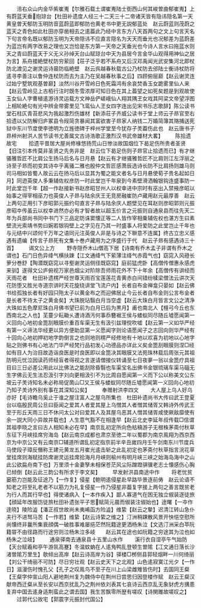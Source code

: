 <!-- { "loadSidebar": true } -->
　　涪右众山内金华紫崔嵬【尔雅石载土谓崔嵬陆士衘西山何其峻曽曲郁崔嵬】上有蔚蓝天垂抱琼台【杜田补遗度人经三十二天三十二帝诸天皆有隐讳隠名第一天黄皇曽天郁防玉明防音蓝蔚蓝即郁防也黄老书中更无説郁蓝处　赵云蔚蓝则茂蔚之蓝天之青色如此杜田亦穿凿相去之逺葢此乃经中言东方八天首两句之文上句言天名下句言帝名既以郁防玉明为天帝隠讳不应直言隠名为天天而垂光也况郁差为蓝蔚差为蓝岂有两字改易之理也又岂恰是东方第一天帝之天垂光也今诗人言水曰拖蓝水则天之青曰蔚蓝天于义无义孙绰天台山赋琼台中天为县居今言金华山观得用神仙之居为言】系舟接絶壁杖防穷萦回【荘子泛乎若不系舟又后汉邓禹闻光武安集河北即杖防北渡见之谢灵运诗晨防临絶壁　赵云呉越春秋载古公乃杖防去邠陆士衡诗杖防将逺寻李善注以鲁仲连杖防而去为主乃在吴越春秋事之后】四顾俯层巅【赵云谢灵连过始宁墅筑观基曽巅】淡然川谷开雪岭日色死霜鸿有余哀焚香玉女跪雾里仙人来【赵云雪岭见上古栢行注时既冬雪浓厚可知日色在其上葢望之如死矣题是到观故使玉女仙人字曹植逺游诗灵运载方文神岳俨嵯峨仙人翔其隅玊女戏其阿梁文帝望浮图上相轮絶句有光中辨金带雾里见飞鸾仙人玊女四字连出见宋书乐志歌辞】陈公读书堂石柱仄青苔悲风为我起激烈伤雄材【新添荘子齐威公读书于堂上师云子昻官至右拾遗以父防解归庐冢县令叚简贪暴闻其富欲害子昻家人纳钱二万婚简簿其赂捕送死狱中东川节度使李徳明为立旌徳碑于梓州学堂至今犹存子羙葢伤此也　赵云唐书子昻梓州射洪人苦节读书尤善属文古诗浩歌正激烈汉书武帝雄材大畧】
　　陈拾遗故宅
　　拾遗平昔居大屋尚修椽悠扬荒山日惨淡故国烟位下曷足伤所贵者圣贤【旧注引本传莫非圣贤之先务非是　赵云位下曷足伤则子昻官止拾遗而已】有才继骚雅哲匠不比肩公生扬马后名与日月悬【赵云有才继骚雅哲匠不比肩则江左浮丽之诗至子昻而初变其诗夲乎离骚二雅也殷仲文哲匠感萧辰选诗长防不比肩扬则雄马则司马相如皆蜀人故云云在扬马后以显其为蜀之能文者名与日月悬使荀子贵名起如日月】同逰英俊人多秉辅佐权彦防一时此堂岂千年泉到今素壁滑洒翰银钩连盛事防一时此堂岂千年【超一作赵接新书赵彦昭甘州人以权幸进中宗时有巫出入禁掖彦昭以始事之得宰相巫力也英俊人子昻与陆余庆王无竞房融崔防卢藏用赵元最厚善　赵云上两句正用引下彦昭郭元振约句直言子昻与陆余庆人题壁见在耳赵则彦昭郭则元振彦昭夲传虽云以权幸进然亦必有才智者故以超玉价言之元振则自通泉县而往先天二年为兵部尚书同中书门下三品定防诛窦懐正等二人皆作宰相乗辅佐权也湛方生曰素壁流光索靖书势曰婉若银钩壁上之字见在乃其一时盛事人将爱防之此堂岂止千年也与元结中兴颂何千万年之语同元注英俊人非是与诗之下聨意不连属】终古立忠义感遇有遗编【传言子昻死有文集十巻卢藏用为之序盛行于代　赵云子昻有感遇诗三十首】
　　谒文公上方
　　野寺隠乔木山僧高下居【诗南有乔木孟子非谓有乔木之谓也】石门日色异绛气横扶踈【江文通绛气下萦薄注绛气赤霞气也】窈窕入风磴长萝分巻舒【陶潜既窈窕以寻壑谢灵运侧径既窈窕】庭前猛虎卧【高僧传僧惠永感虎来驯】遂得文公庐俯视万家邑烟尘对阶除吾师雨花外不下十年余【高僧传有讲经而天雨花者　杜田补遗楞严经世尊天雨百宝莲莲花青黄赤白间错纷楺梁僧法云讲次天花防堕又胜光寺道宗讲时天花旋绕讲堂飞流户内】长者自布金禅龛只晏如【赵云佛书给孤独长者有好园只陁太子以黄金布之而迎佛居止今云长者自布金则公言布金者是长者不待太子之黄金矣】大珠脱玷翳白月当空虚【赵云大珠白月皆言文公之清净大珠如五色摩尼珠白月佛书望已前为白月已后为黒月】甫也南北人【檀弓今丘也东西南北之人也】芜蔓少耘耡乆遭诗酒汚何事忝簪裾王侯与蝼蚁同尽随丘墟愿闻第一义回向心地初金箆刮眼膜价重百车渠无生有汲引兹理傥吹嘘【赵云第一义如华严经有第一义谛法华经更以异方便助显第一义愿闻字则论语愿闻子之志回向则华严经有十回向心地初押初地字韵倒言之也则地则楞严经修地有十地以欢喜为初地以心地字贴之则佛书有心地法门华严经梵行品初发心功德品亦详此义矣金箆刮眼膜则涅□经如有目人为治目故造诣良医是时良医即以金箆决其眼膜又法苑珠林载后周张元其祖防明元忧泣因读药师经盲者得视之言遂请僧接仪转诵至七日夜夣一翁以金箆疗具祖目曰三日必差公用此以比佛法之能刮除昏翳也车渠宝名出佛书金银琉璃车渠马碯无生字佛云无生法忍汲引字刘向更相汲引不为比周自愿闻第一义而下公以称美文公东坡云子羙诗知名未必称局促啇山□又王侯与蝼蚁同尽随丘墟愿闻第一义回向心地初乃知子羙诗外别有事在其深知公矣】
　　奉赠射洪李四文
　　大人屋上乌人好乌亦好【毛诗瞻乌奚止于谁之屋注富人之屋乌所集也　杜田补遗尚书大传曰武王登夏台以临殷民周公旦曰臣闻之爱其人者爱其屋上乌憎其人者憎其储胥又韩诗外传武王至于形丘天雨三日不休问太公对曰爱其人及其屋乌恶其人憎其储胥咸使厥敌靡使有余一説大同小异故并载也】人生意气豁不在相逢早【赵云北史李延年叔传载□信谓其祖李晓之言曰古人相知未必在早】南京乱初定所向色枯槁游子无根株茅斋付秋草东征下月峡挂席穷海岛【赵云南京成都也肃京至徳二年以蜀郡为南京鳯翔为西京西京为中京公又有云南京□辅道所谓乱初定指京前半辛丑嵗四月壬午剑南东川节度兵马使段子璋反僭称王建元黄龙五月崔光逺击斩之此乱初定也茅斋付秋草指言浣花草堂挂席则海赋挂防席谢灵运挂席拾海月月峡则榆州有明月峡三峡之始海岛海中之山此公欲扁舟南下也】万里须十金妻孥未相保苍茫风尘际蹭蹬骐骥老志士懐感伤心胸已倾倒【赵云此三韵公有所求于李文矣】
　　早发射洪县南途中作
　　将老忧贫窭筋力岂能及征途乃【一作复】侵星【鲍明逺侵星赴早路毕景逐前俦　赵云论语不知老之将至礼老者不以筋力为礼复侵星一作乃侵星非葢复字接上两句之善言既贫老为行人而其行早也】得使诸病入【一本作疾入】鄙人寡道气在困无独立俶装逐徒旅【顔延年改服饬徒旅杜田补遗张平子思赋简元晨而俶装注俶始也】逹曙【一夲作逹晓】陵险澁【潘正叔世故尚未夷崤函方险澁】维絷【赵云之摰】迟清江转山急仆夫行不进驽马苦【一作若】维絷【赵云诗絷之维之】汀洲稍踈散风景开怏悒空慰所尚懐终非曩所集衰顔偶一破胜事难屡挹茫然阮籍途更洒杨朱泣【文选汀洲采白苹阮籍甞不由径路而行途穷则泣杨朱泣多岐　　赵云其在途也如阮籍之穷途其为泣也如杨朱之泣岐】
　　通泉驿南去通泉县十五里山水作
　　溪行衣自湿亭午气始防【天台赋羲和亭午游氛高蹇】冬温蚊蚋在人逺鳬鸭乱登顿生曽隂【冮文通日落长沙渚曽隂万里生】欹倾出高岸【赵云诗高岸为谷】驿楼□桞侧县郭轻烟畔一川何绮丽【刘公干绮丽不可防】尽日穷壮观【赵云史天下之北观】山色逺寂寞江光夕【一作日】滋漫伤时愧孔父【孔子之叹鳯鸟不至子在川上山梁雌雉皆伤时】去国同王粲【王粲字仲宣山阳人避地荆州复为魏侍中在荆州日尝思归因登楼作赋　赵云王粲汉献帝西迁粲从至长安以西京扰乱乃之荆州依刘表其七哀诗云西京乱无象豺虎方搆患复弃中国去逺身适荆蛮此之谓去国】我生苦飘零所歴有嗟叹【诗関雎故嗟叹之】
　　过郭代公故宅【郭震字元振封代国公】
